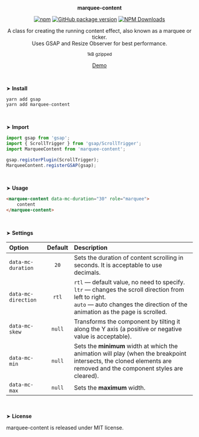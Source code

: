 <br>
<p align="center"><strong>marquee-content</strong></p>

<div align="center">

[![npm](https://img.shields.io/npm/v/marquee-content.svg?colorB=brightgreen)](https://www.npmjs.com/package/marquee-content)
[![GitHub package version](https://img.shields.io/github/package-json/v/ux-ui-pro/marquee-content.svg)](https://github.com/ux-ui-pro/marquee-content)
[![NPM Downloads](https://img.shields.io/npm/dm/marquee-content.svg?style=flat)](https://www.npmjs.org/package/marquee-content)

</div>

<p align="center">A class for creating the running content effect, also known as a marquee or ticker.<br>Uses GSAP and Resize Observer for best performance.</p>
<p align="center"><sup>1kB gzipped</sup></p>
<p align="center"><a href="https://codepen.io/ux-ui/full/dygzqYm">Demo</a></p>
<br>

&#10148; **Install**

```
yarn add gsap
yarn add marquee-content
```

<br>

&#10148; **Import**

```javascript
import gsap from 'gsap';
import { ScrollTrigger } from 'gsap/ScrollTrigger';
import MarqueeContent from 'marquee-content';

gsap.registerPlugin(ScrollTrigger);
MarqueeContent.registerGSAP(gsap);
```
<br>

&#10148; **Usage**

```HTML
<marquee-content data-mc-duration="30" role="marquee">
	content
</marquee-content>
```
<br>

&#10148; **Settings**

| Option              | Default | Description                                                                                                                                                                                                       |
|:--------------------|:-------:|:------------------------------------------------------------------------------------------------------------------------------------------------------------------------------------------------------------------|
| `data-mc-duration`  |  `20`   | Sets the duration of content scrolling in seconds. It is acceptable to use decimals.                                                                                                                              |
| `data-mc-direction` |  `rtl`  | `rtl` &mdash; default value, no need to specify.<br>`ltr` &mdash; changes the scroll direction from left to right.<br>`auto` &mdash; auto changes the direction of the animation as the page is scrolled.         |
| `data-mc-skew`      | `null`  | Transforms the component by tilting it along the Y axis (a positive or negative value is acceptable).                                                                                                             |
| `data-mc-min`       | `null`  | Sets the **minimum** width at which the animation will play (when the breakpoint intersects, the cloned elements are removed and the component styles are cleared).                                               |
| `data-mc-max`       | `null`  | Sets the **maximum** width.                                                                                                                                                                                       |

<br>

&#10148; **License**

marquee-content is released under MIT license.
